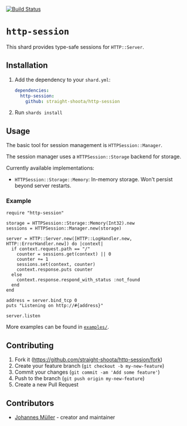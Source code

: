 [![Build Status](https://github.com/straight-shoota/http-session/actions/workflows/ci.yml/badge.svg?branch=master&event=push)](https://github.com/straight-shoota/http-session/actions/workflows/ci.yml)

# `http-session`

This shard provides type-safe sessions for `HTTP::Server`.

## Installation

1. Add the dependency to your `shard.yml`:

   ```yaml
   dependencies:
     http-session:
       github: straight-shoota/http-session
   ```

2. Run `shards install`

## Usage

The basic tool for session management is `HTTPSession::Manager`.

The session manager uses a `HTTPSession::Storage` backend for storage.

Currently available implementations:

* `HTTPSession::Storage::Memory`: In-memory storage. Won't persist beyond
  server restarts.

### Example

```crystal
require "http-session"

storage = HTTPSession::Storage::Memory(Int32).new
sessions = HTTPSession::Manager.new(storage)

server = HTTP::Server.new([HTTP::LogHandler.new, HTTP::ErrorHandler.new]) do |context|
  if context.request.path == "/"
    counter = sessions.get(context) || 0
    counter += 1
    sessions.set(context, counter)
    context.response.puts counter
  else
    context.response.respond_with_status :not_found
  end
end

address = server.bind_tcp 0
puts "Listening on http://#{address}"

server.listen
```

More examples can be found in [`examples/`](examples).

## Contributing

1. Fork it (<https://github.com/straight-shoota/http-session/fork>)
2. Create your feature branch (`git checkout -b my-new-feature`)
3. Commit your changes (`git commit -am 'Add some feature'`)
4. Push to the branch (`git push origin my-new-feature`)
5. Create a new Pull Request

## Contributors

- [Johannes Müller](https://github.com/straight-shoota) - creator and maintainer

